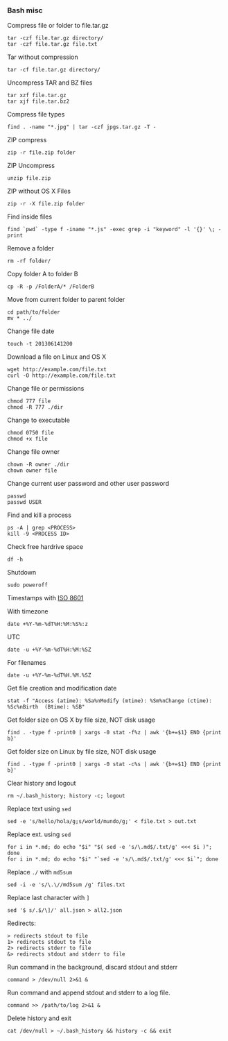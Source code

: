 ### Bash misc

Compress file or folder to file.tar.gz
```
tar -czf file.tar.gz directory/
tar -czf file.tar.gz file.txt
```

Tar without compression
```
tar -cf file.tar.gz directory/
```

Uncompress TAR and BZ files
```
tar xzf file.tar.gz
tar xjf file.tar.bz2
```

Compress file types
```
find . -name "*.jpg" | tar -czf jpgs.tar.gz -T -
```

ZIP compress
```
zip -r file.zip folder
```

ZIP Uncompress
```
unzip file.zip
```

ZIP without OS X Files
```
zip -r -X file.zip folder
```

Find inside files
```
find `pwd` -type f -iname "*.js" -exec grep -i "keyword" -l '{}' \; -print
```


Remove a folder
```
rm -rf folder/
```

Copy folder A to folder B
```
cp -R -p /FolderA/* /FolderB
```

Move from current folder to parent folder
```
cd path/to/folder
mv * ../
```

Change file date
```
touch -t 201306141200 
```

Download a file on Linux and OS X
```
wget http://example.com/file.txt
curl -O http://example.com/file.txt
```

Change file or permissions
```
chmod 777 file
chmod -R 777 ./dir
```

Change to executable
```
chmod 0750 file
chmod +x file
```

Change file owner
```
chown -R owner ./dir
chown owner file
```

Change current user password and other user password
```
passwd
passwd USER
```

Find and kill a process
```
ps -A | grep <PROCESS>
kill -9 <PROCESS ID>
```

Check free hardrive space
```
df -h
```

Shutdown
```
sudo poweroff
```

Timestamps with [ISO 8601](http://www.w3.org/TR/NOTE-datetime)

With timezone
```
date +%Y-%m-%dT%H:%M:%S%:z
```
UTC
```
date -u +%Y-%m-%dT%H:%M:%SZ
```

For filenames
```
date -u +%Y-%m-%dT%H.%M.%SZ
```

Get file creation and modification date
```
stat -f "Access (atime): %Sa%nModify (mtime): %Sm%nChange (ctime): %Sc%nBirth  (Btime): %SB"
```

Get folder size on OS X by file size, NOT disk usage
```
find . -type f -print0 | xargs -0 stat -f%z | awk '{b+=$1} END {print b}'
```

Get folder size on Linux by file size, NOT disk usage
```
find . -type f -print0 | xargs -0 stat -c%s | awk '{b+=$1} END {print b}'
```

Clear history and logout
```
rm ~/.bash_history; history -c; logout
```

Replace text using `sed`
```
sed -e 's/hello/hola/g;s/world/mundo/g;' < file.txt > out.txt
```

Replace ext. using `sed`
```
for i in *.md; do echo "$i" "$( sed -e 's/\.md$/.txt/g' <<< $i )"; done
for i in *.md; do echo "$i" "`sed -e 's/\.md$/.txt/g' <<< $i`"; done
```

Replace `./` with `md5sum`
```
sed -i -e 's/\.\//md5sum /g' files.txt
```

Replace last character with `]`
```
sed '$ s/.$/\]/' all.json > all2.json
```

Redirects:
```
> redirects stdout to file
1> redirects stdout to file
2> redirects stderr to file
&> redirects stdout and stderr to file
```

Run command in the background, discard stdout and stderr
```
command > /dev/null 2>&1 &
```

Run command and append stdout and stderr to a log file.
```
command >> /path/to/log 2>&1 &
```

Delete history and exit
```
cat /dev/null > ~/.bash_history && history -c && exit
```